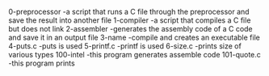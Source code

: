 0-preprocessor -a script that runs a C file through the preprocessor and save the result into another file
1-compiler -a script that compiles a C file but does not link
2-assembler -generates the assembly code of a C code and save it in an output file
3-name -compile and creates an executable file
4-puts.c -puts is used
5-printf.c -printf is used
6-size.c -prints size of various types
100-intel -this program generates assemble code
101-quote.c -this program prints
